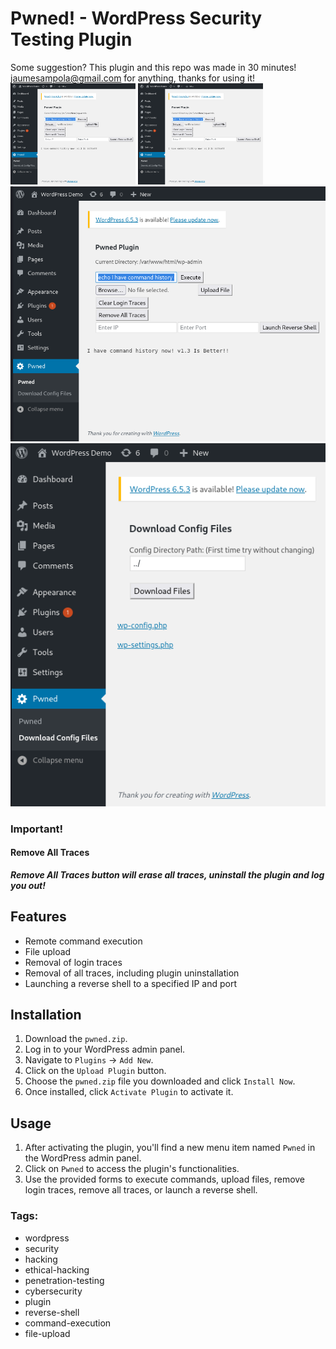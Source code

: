 # Pwned! - WordPress Security Testing Plugin
Some suggestion? This plugin and this repo was made in 30 minutes! jaumesampola@gmail.com for anything, thanks for using it!
<img src="https://github.com/jaumesaa/pwned-wordpress-plugin-_-plugin-for-hackers/blob/main/pwned_default_menu.png?raw=true" alt="drawing" width="200"/>
<img src="pwned_default_menu.png" alt="drawing" width="200"/>
![example_image](https://github.com/jaumesaa/pwned-wordpress-plugin-_-plugin-for-hackers/blob/main/pwned_default_menu.png?raw=true)
![example_image](https://github.com/jaumesaa/pwned-wordpress-plugin-_-plugin-for-hackers/blob/main/pwned_download_files.png?raw=true)
### Important!
#### Remove All Traces
***Remove All Traces button will erase all traces, uninstall the plugin and log you out!***
## Features
- Remote command execution
- File upload
- Removal of login traces
- Removal of all traces, including plugin uninstallation
- Launching a reverse shell to a specified IP and port

## Installation
1. Download the `pwned.zip`.
2. Log in to your WordPress admin panel.
3. Navigate to `Plugins` -> `Add New`.
4. Click on the `Upload Plugin` button.
5. Choose the `pwned.zip` file you downloaded and click `Install Now`.
6. Once installed, click `Activate Plugin` to activate it.

## Usage
1. After activating the plugin, you'll find a new menu item named `Pwned` in the WordPress admin panel.
2. Click on `Pwned` to access the plugin's functionalities.
3. Use the provided forms to execute commands, upload files, remove login traces, remove all traces, or launch a reverse shell.

### Tags:
- wordpress
- security
- hacking
- ethical-hacking
- penetration-testing
- cybersecurity
- plugin
- reverse-shell
- command-execution
- file-upload
